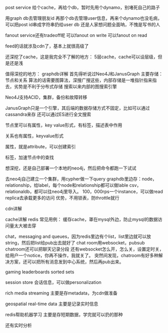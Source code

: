 post service
给个cache，再给个db，暂时先用个dynamo，别堵死自己的路子

用graph db去管理朋友id
再那个db去管理user信息，再来个dynamo也没毛病，可以把post id串成字符串扔给user db
还是人家想问题全面呐，不愧是写书的人

fanout service还有tradeoff呢
可以fanout on write
可以fanout on read

feed的话就涉及cdn了，基本上就很高级了

还深挖了cache，这是我完全不了解的地方：
5层cache，cache可以设层级，但是还是浅

值得深挖的地方：
graphdb详解
首先得听说过Neo4J和JanusGraph
主要存储：节点和关系
算法的话需要图算法，深搜广搜这些，内部存储是一堆指针指来指去，劣势是不利于分布式存储
搜索以来内部的图搜索引擎

Neo4J支持ACID，集群，备份和故障转移

JanusGraph只是一个引擎，其后端的数据存储方式不固定，比如可以通过cassandra来存
还可以通过ES进行全文搜索

节点里可以有属性，key value形式，有标签，描述表中作用

关系也有属性，keyvalue形式

属性，就是attribute，可以创建索引

标签，加速节点中的查找

想深挖，还是自己部署一个本地的neo4j，然后把命令都跑一下试试

去neo4j自己建立一个集群，用cypher做一下query
graphdb里边存：node，relationship，给label，每个node和relationship都可以做lable
csv，relationaldb，都可以往neo4j里导入。
100，000rps一个instance，可以做read replica去承载更多的访问
优势，不用锁表，防throttle就行



cdn详解

cache详解
redis 常见用例：
缓存cache，罩在mysql外边，防止mysql的数据访问量太大被击穿

chat，messaging and queues，因为redis里边有个list，list里边就可以放string，然后把list给pub出去就好了
chat room用websocket，pubsub
chatroom还可以把聊天记录分段
还有websocket怎么开，怎么关，设置定时关，给用户一个notice，你再不操作，我就关了。
突然间发现，chatroom有好多种解决方案，还可以把所有消息发到中心系统，然后再pub出来。

gaming leaderboards
sorted sets

session store
会话信息，可以做personalization

rich media streaming
主要是存metadata，为cdn做准备

geospatial real-time data
主要是记录实时信息

redis帮助机器学习
主要是存短期数据，学完就可以扔的那种

还有实时分析


